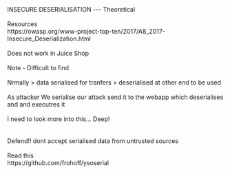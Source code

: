 <!DOCTYPE html  PUBLIC '-//W3C//DTD XHTML 1.0 Transitional//EN'  'http://www.w3.org/TR/xhtml1/DTD/xhtml1-transitional.dtd'><html xmlns="http://www.w3.org/1999/xhtml">
<head>
<meta content="text/html; charset=utf-8" http-equiv="Content-Type"/>
<title>Insecure Deserialisation</title>
</head><body>INSECURE DESERIALISATION --- Theoretical<br/>
<br/>
Resources<br/>
https://owasp.org/www-project-top-ten/2017/A8_2017-Insecure_Deserialization.html<br/>
<br/>
Does not work in Juice Shop<br/>
<br/>
Note - Difficult to find<br/>
<br/>
Nrmally &gt; data serialised for tranfers &gt; deserialised at other end to be used<br/>
<br/>
As attacker We serialise our attack send it to the webapp which deserialises and and executres it<br/>
<br/>
I need to look more into this... Deep!<br/>
<br/>
<br/>
Defend!! dont accept serialised data from untrusted sources<br/>
<br/>
Read this<br/>
https://github.com/frohoff/ysoserial<br/>
</body></html>